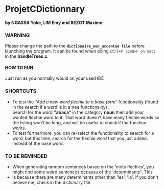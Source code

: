 # ProjetCDictionnary

**by NGASSA Yoke, LIM Emy and BEZOT Maxime**

### WARNING

Please change the path to the **`dictionaire_non_accentue file`** before launching the program. It can be found when doing `ctrl+F (cmd+F on mac)` in the **handleTrees.c**. 

#### HOW TO RUN

Just run as you normally would on your used IDE

### SHORTCUTS
* To test the _"Add a new word flechie to a base form"_ functionality (found in the search if a word is in a tree functionality) :\
Search for the word **"abaca"** in the category **noun** then add your wanted flechie word to it. That word doesn't have many flechie words so the listing won't be long, and will be useful to check if the function works. 
* To test furthermore, you can re-select the functionality to search for a word, but this time, search for the flechie word that you just added, instead of the base word.

### TO BE REMINDED

* When generating random sentences based on the 'mots flechies', you might find some weird sentences because of the 'determinants". This
* is because there are many determinants other than 'les', 'la'. If you don't believe me, check in the dictionary file.